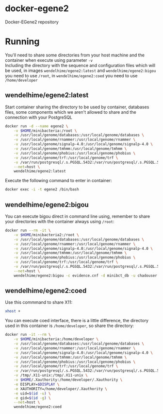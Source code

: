 # docker-egene2
Docker-EGene2 repository

# Running

You'll need to share some directories from your host machine and the container when execute using parameter `-v`<br />
Including the directory with the sequence and configuration files which will be used, in images `wendelhime/egene2:latest` and `wendelhime/egene2:bigou` you need to use `/root`, in `wendelhime/egene2:coed` you need to use `/home/developer`

## wendelhime/egene2:latest

Start container sharing the directory to be used by container, databases files, some components which we aren't allowed to share and the connection with your PostgreSQL 

```zsh
docker run -d --name egene2 \
    -v $HOME/minibacteria:/root \
    -v /usr/local/genome/databases:/usr/local/genome/databases \
    -v /usr/local/genome/rnammer:/usr/local/genome/rnammer \
    -v /usr/local/genome/signalp-4.0:/usr/local/genome/signalp-4.0 \
    -v /usr/local/genome/tmhmm:/usr/local/genome/tmhmm \
    -v /usr/local/genome/phobius:/usr/local/genome/phobius \
    -v /usr/local/genome/trf:/usr/local/genome/trf \
    -v /var/run/postgresql/.s.PGSQL.5432:/var/run/postgresql/.s.PGSQL.5432 \
    --net=host \
    wendelhime/egene2:latest
```

Execute the following command to enter in container:

```zsh
docker exec -i -t egene2 /bin/bash
```
## wendelhime/egene2:bigou

You can execute bigou direct in command line using, remember to share your directories with the container always using `/root`:

```zsh
docker run --rm -it \
    -v $HOME/minibacteria2:/root \
    -v /usr/local/genome/databases:/usr/local/genome/databases \
    -v /usr/local/genome/rnammer:/usr/local/genome/rnammer \
    -v /usr/local/genome/signalp-4.0:/usr/local/genome/signalp-4.0 \
    -v /usr/local/genome/tmhmm:/usr/local/genome/tmhmm \
    -v /usr/local/genome/phobius:/usr/local/genome/phobius \
    -v /usr/local/genome/trf:/usr/local/genome/trf \
    -v /var/run/postgresql/.s.PGSQL.5432:/var/run/postgresql/.s.PGSQL.5432 \
    --net=host \
    wendelhime/egene2:bigou -c evidence.cnf -d minibct_db -u chadouser -p egene_chado -h localhost -o output_dir
```

## wendelhime/egene2:coed

Use this commmand to share X11:
```zsh
xhost +
```

You can execute coed interface, there is a little difference, the directory used in this container is `/home/developer`, so share the directory:

```zsh
docker run -it --rm \
    -v $HOME/minibacteria:/home/developer \
    -v /usr/local/genome/databases:/usr/local/genome/databases \
    -v /usr/local/genome/rnammer:/usr/local/genome/rnammer \
    -v /usr/local/genome/signalp-4.0:/usr/local/genome/signalp-4.0 \
    -v /usr/local/genome/tmhmm:/usr/local/genome/tmhmm \
    -v /usr/local/genome/phobius:/usr/local/genome/phobius \
    -v /usr/local/genome/trf:/usr/local/genome/trf \
    -v /var/run/postgresql/.s.PGSQL.5432:/var/run/postgresql/.s.PGSQL.5432 \
    -v /tmp/.X11-unix:/tmp/.X11-unix \
    -v $HOME/.Xauthority:/home/developer/.Xauthority \
    -e DISPLAY=$DISPLAY \
    -e XAUTHORITY=/home/developer/.Xauthority \
    -e uid=$(id -u) \
    -e gid=$(id -g) \
    --net=host \
    wendelhime/egene2:coed
```            
